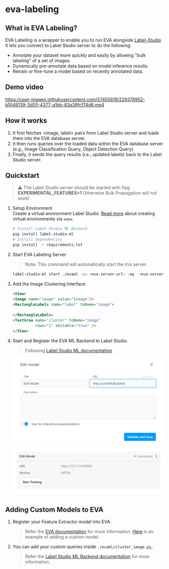 # eva-labeling
## What is EVA Labeling?

EVA Labeling is a wrapper to enable you to run EVA alongside [Label-Studio](!https://labelstud.io/) It lets you connect to Label Studio server to do the following:

- Annotate your dataset more quickly and easily by allowing "bulk labeling" of a set of images.
- Dynamically pre-annotate data based on model inference results.
- Retrain or fine-tune a model based on recently annotated data.

## Demo video

https://user-images.githubusercontent.com/57455619/229378952-b1048139-3d05-4377-a1bb-83a39fc174d6.mp4

## How it works

1. It first fetches <image, label> pairs from Label Studio server and loads them into the EVA database server.
2. It then runs queries over the loaded data within the EVA database server (e.g., Image Classification Query, Object Detection Query)
3. Finally, it sends the query results (i.e., updated labels) back to the Label Studio server.

## Quickstart

> :warning: The Label Studio server should be started with flag **EXPERIMENTAL_FEATURES=1** Otherwise Bulk Propagation will not work!

1. Setup Environment  
   Create a virtual environment Label Studio. [Read more](https://docs.python.org/3/tutorial/venv.html#creating-virtual-environments) about creating virtual environments via `venv`.
   ```bash
   # Install Label Studio ML Backend
   pip install label-studio-ml
   # Install dependencies
   pip install -r requirements.txt
   ```

2. Start EVA Labeling Server
    > Note: This command will automatically start the `EVA` server.
    ```bash
    label-studio-ml start ./evaml -eu <eva-server-url> -ep  <eva-server-port> -k <apikey> -ls <label-studio-url>
    ```

3. Add the Image Clustering Interface
    ```html
    <View>
    <Image name="image" value="$image"/>
    <RectangleLabels name="label" toName="image">
      
    </RectangleLabels>
    <TextArea name="cluster" toName="image"
              rows="1" editable="true" />
    </View>
    ```

4. Start and Register the EVA ML Backend to Label Studio.
    > Following [Label Studio ML documentation](https://github.com/heartexlabs/label-studio-ml-backend)  
    <img title="Webhook Registering" alt="Webhook Registering with EVA" src="assets/model_registering.png" width="500">
    <img title="Webhook Registering" alt="Webhook Registering with EVA" src="assets/model_registered.png" width="500">


<!-- EVA ML 
<img title="EVA Label Studio Integration" alt="Pipeline" src="assets/pipeline_screenshot.png" width="500"> -->

## Adding Custom Models to EVA

1. Register your Feature Extractor model into EVA.
    > Refer the [EVA documentation](https://evadb.readthedocs.io/en/stable/source/reference/udf.html) for more information.
    > [Here](https://evadb.readthedocs.io/en/stable/source/tutorials/04-custom-model.html) is an example of adding a custom model.

2. You can add your custom queries inside `./evaml/cluster_image.py`, 
    > Refer the [Label Studio ML Backend documentation](https://github.com/heartexlabs/label-studio-ml-backend) for more information.
